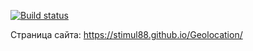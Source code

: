 [![Build status](https://ci.appveyor.com/api/projects/status/by2r2u76vm0ccln1?svg=true)](https://ci.appveyor.com/project/Stimul88/geolocation)

Страница сайта: https://stimul88.github.io/Geolocation/
